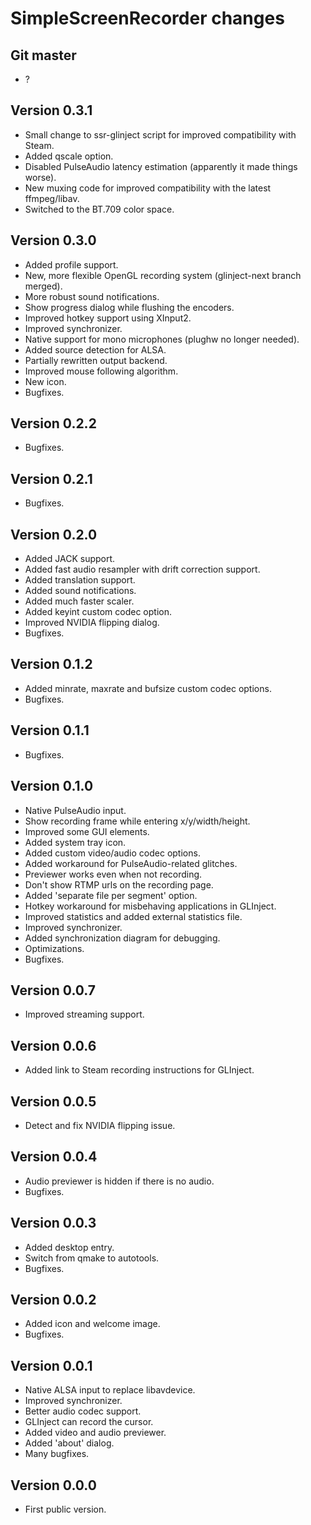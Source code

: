 SimpleScreenRecorder changes
============================

Git master
----------

- ?

Version 0.3.1
-------------

- Small change to ssr-glinject script for improved compatibility with Steam.
- Added qscale option.
- Disabled PulseAudio latency estimation (apparently it made things worse).
- New muxing code for improved compatibility with the latest ffmpeg/libav.
- Switched to the BT.709 color space.

Version 0.3.0
-------------

- Added profile support.
- New, more flexible OpenGL recording system (glinject-next branch merged).
- More robust sound notifications.
- Show progress dialog while flushing the encoders.
- Improved hotkey support using XInput2.
- Improved synchronizer.
- Native support for mono microphones (plughw no longer needed).
- Added source detection for ALSA.
- Partially rewritten output backend.
- Improved mouse following algorithm.
- New icon.
- Bugfixes.

Version 0.2.2
-------------

- Bugfixes.

Version 0.2.1
-------------

- Bugfixes.

Version 0.2.0
-------------

- Added JACK support.
- Added fast audio resampler with drift correction support.
- Added translation support.
- Added sound notifications.
- Added much faster scaler.
- Added keyint custom codec option.
- Improved NVIDIA flipping dialog.
- Bugfixes.

Version 0.1.2
-------------

- Added minrate, maxrate and bufsize custom codec options.
- Bugfixes.

Version 0.1.1
-------------

- Bugfixes.

Version 0.1.0
-------------

- Native PulseAudio input.
- Show recording frame while entering x/y/width/height.
- Improved some GUI elements.
- Added system tray icon.
- Added custom video/audio codec options.
- Added workaround for PulseAudio-related glitches.
- Previewer works even when not recording.
- Don't show RTMP urls on the recording page.
- Added 'separate file per segment' option.
- Hotkey workaround for misbehaving applications in GLInject.
- Improved statistics and added external statistics file.
- Improved synchronizer.
- Added synchronization diagram for debugging.
- Optimizations.
- Bugfixes.

Version 0.0.7
-------------

- Improved streaming support.

Version 0.0.6
-------------

- Added link to Steam recording instructions for GLInject.

Version 0.0.5
-------------

- Detect and fix NVIDIA flipping issue.

Version 0.0.4
-------------

- Audio previewer is hidden if there is no audio.
- Bugfixes.

Version 0.0.3
-------------

- Added desktop entry.
- Switch from qmake to autotools.
- Bugfixes.

Version 0.0.2
-------------

- Added icon and welcome image.
- Bugfixes.

Version 0.0.1
-------------

- Native ALSA input to replace libavdevice.
- Improved synchronizer.
- Better audio codec support.
- GLInject can record the cursor.
- Added video and audio previewer.
- Added 'about' dialog.
- Many bugfixes.

Version 0.0.0
-------------

- First public version.